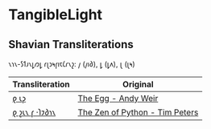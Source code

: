 # TangibleLight

## Shavian Transliterations

𐑯𐑪𐑯-𐑕𐑑𐑨𐑯𐑛𐑼𐑛 𐑩𐑚𐑮𐑰𐑝𐑦𐑱𐑖𐑩𐑯𐑟: 𐑢 (𐑢𐑦𐑔), 𐑛 (𐑛𐑵), 𐑚 (𐑚𐑰)

| Transliteration | Original |
|-----------------|----------|
| [𐑞 𐑧𐑜][egg] | [The Egg - Andy Weir][egg-lat] |
| [𐑞 𐑟𐑧𐑯 𐑝 ·𐑐𐑲𐑔𐑪𐑯][zen] | [The Zen of Python - Tim Peters][zen-lat] |

[egg]: ./egg.md

[egg-lat]: https://galactanet.com/oneoff/theegg_mod.html

[zen]: ./zen.md

[zen-lat]: https://peps.python.org/pep-0020/
